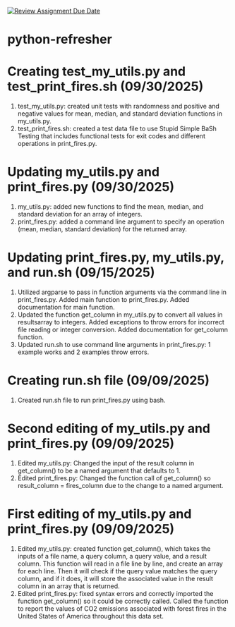 [![Review Assignment Due Date](https://classroom.github.com/assets/deadline-readme-button-22041afd0340ce965d47ae6ef1cefeee28c7c493a6346c4f15d667ab976d596c.svg)](https://classroom.github.com/a/_G_SdF8U)
# python-refresher

# Creating test_my_utils.py and test_print_fires.sh (09/30/2025)
1. test_my_utils.py: created unit tests with randomness and positive and negative values for mean, median, and standard deviation functions in my_utils.py.
2. test_print_fires.sh: created a test data file to use Stupid Simple BaSh Testing that includes functional tests for exit codes and different operations in print_fires.py.

# Updating my_utils.py and print_fires.py (09/30/2025)
1. my_utils.py: added new functions to find the mean, median, and standard deviation for an array of integers.
2. print_fires.py: added a command line argument to specify an operation (mean, median, standard deviation) for the returned array.

# Updating print_fires.py, my_utils.py, and run.sh (09/15/2025)
1. Utilized argparse to pass in function arguments via the command line in print_fires.py. Added main function to print_fires.py. Added documentation for main function.
2. Updated the function get_column in my_utils.py to convert all values in resultsarray to integers. Added exceptions to throw errors for incorrect file reading or integer conversion. Added documentation for get_column function.
3. Updated run.sh to use command line arguments in print_fires.py: 1 example works and 2 examples throw errors.

# Creating run.sh file (09/09/2025)
1. Created run.sh file to run print_fires.py using bash.

# Second editing of my_utils.py and print_fires.py (09/09/2025)
1. Edited my_utils.py: Changed the input of the result column in get_column() to be a named argument that defaults to 1.
2. Edited print_fires.py: Changed the function call of get_column() so result_column = fires_column due to the change to a named argument.

# First editing of my_utils.py and print_fires.py (09/09/2025)
1. Edited my_utils.py: created function get_column(), which takes the inputs of a file name, a query column, a query value, and a result column. This function will read in a file line by line, and create an array for each line. Then it will check if the query value matches the query column, and if it does, it will store the associated value in the result column in an array that is returned.
2. Edited print_fires.py: fixed syntax errors and correctly imported the function get_column() so it could be correctly called. Called the function to report the values of CO2 emissions associated with forest fires in the United States of America throughout this data set. 